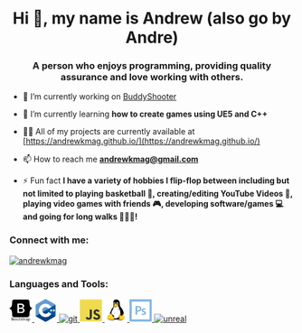 <h1 align="center">Hi 👋, my name is Andrew (also go by Andre)</h1>
<h3 align="center">A person who enjoys programming, providing quality assurance and love working with others.</h3>

- 🔭 I’m currently working on [BuddyShooter](https://github.com/andrewkmag/BuddyShooter)

- 🌱 I’m currently learning **how to create games using UE5 and C++**

- 👨‍💻 All of my projects are currently available at [https://andrewkmag.github.io/](https://andrewkmag.github.io/)

- 📫 How to reach me **andrewkmag@gmail.com**

- ⚡ Fun fact **I have a variety of hobbies I flip-flop between including but not limited to playing basketball 🏀, creating/editing YouTube Videos 🎥, playing video games with friends 🎮, developing software/games 💻 and going for long walks 🚶🏽‍♂️!**

<h3 align="left">Connect with me:</h3>
<p align="left">
<a href="https://linkedin.com/in/andrewkmag" target="blank"><img align="center" src="https://raw.githubusercontent.com/rahuldkjain/github-profile-readme-generator/master/src/images/icons/Social/linked-in-alt.svg" alt="andrewkmag" height="30" width="40" /></a>
</p>

<h3 align="left">Languages and Tools:</h3>
<p align="left"> <a href="https://getbootstrap.com" target="_blank" rel="noreferrer"> <img src="https://raw.githubusercontent.com/devicons/devicon/master/icons/bootstrap/bootstrap-plain-wordmark.svg" alt="bootstrap" width="40" height="40"/> </a> <a href="https://www.w3schools.com/cpp/" target="_blank" rel="noreferrer"> <img src="https://raw.githubusercontent.com/devicons/devicon/master/icons/cplusplus/cplusplus-original.svg" alt="cplusplus" width="40" height="40"/> </a> <a href="https://git-scm.com/" target="_blank" rel="noreferrer"> <img src="https://www.vectorlogo.zone/logos/git-scm/git-scm-icon.svg" alt="git" width="40" height="40"/> </a> <a href="https://developer.mozilla.org/en-US/docs/Web/JavaScript" target="_blank" rel="noreferrer"> <img src="https://raw.githubusercontent.com/devicons/devicon/master/icons/javascript/javascript-original.svg" alt="javascript" width="40" height="40"/> </a> <a href="https://www.linux.org/" target="_blank" rel="noreferrer"> <img src="https://raw.githubusercontent.com/devicons/devicon/master/icons/linux/linux-original.svg" alt="linux" width="40" height="40"/> </a> <a href="https://www.photoshop.com/en" target="_blank" rel="noreferrer"> <img src="https://raw.githubusercontent.com/devicons/devicon/master/icons/photoshop/photoshop-line.svg" alt="photoshop" width="40" height="40"/> </a> <a href="https://unrealengine.com/" target="_blank" rel="noreferrer"> <img src="https://raw.githubusercontent.com/kenangundogan/fontisto/036b7eca71aab1bef8e6a0518f7329f13ed62f6b/icons/svg/brand/unreal-engine.svg" alt="unreal" width="40" height="40"/> </a> </p>

<!---
andrewkmag/andrewkmag is a ✨ special ✨ repository because its `README.md` (this file) appears on your GitHub profile.
You can click the Preview link to take a look at your changes.
--->
